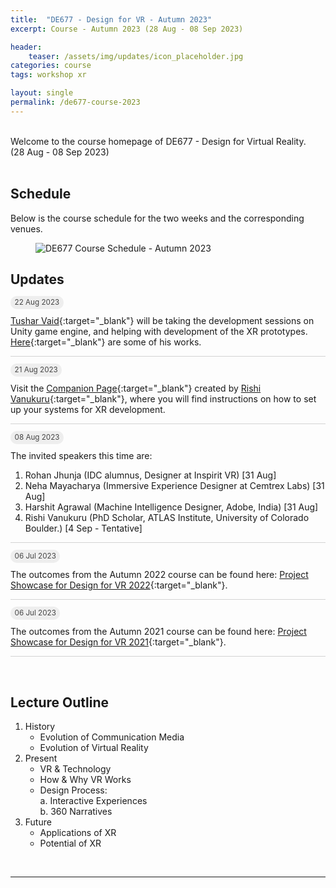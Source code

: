 ```yaml
---
title:  "DE677 - Design for VR - Autumn 2023"
excerpt: Course - Autumn 2023 (28 Aug - 08 Sep 2023)

header:
    teaser: /assets/img/updates/icon_placeholder.jpg
categories: course
tags: workshop xr

layout: single
permalink: /de677-course-2023
---
```

<br>
Welcome to the course homepage of DE677 - Design for Virtual Reality.
<br>
(28 Aug - 08 Sep 2023)
<br><br>

## Schedule
Below is the course schedule for the two weeks and the corresponding venues.

<figure class="align-center" style="width:100%;">
  <img src="{{ site.url }}{{ site.baseurl }}\assets\img\course\de677-schedule-autumn2023.png" alt="DE677 Course Schedule - Autumn 2023">
</figure>

## Updates

<span style="padding: 0px 0px 4px 0px; background-color: #eeeeee; color: #444444; border-radius: 10px;"> <small>&nbsp;&nbsp;22 Aug 2023&nbsp;&nbsp;</small> </span><br style="line-height: 10px" />

[Tushar Vaid](https://github.com/tusharvaid30){:target="_blank"} will be taking the development sessions on Unity game engine, and helping with development of the XR prototypes. [Here](https://loopinteractive.itch.io/){:target="_blank"} are some of his works.


<hr style="height:1px;border-width:0;background-color:lightgrey;">
<span style="padding: 0px 0px 4px 0px; background-color: #eeeeee; color: #444444; border-radius: 10px;"> <small>&nbsp;&nbsp;21 Aug 2023&nbsp;&nbsp;</small> </span><br style="line-height: 10px" />

Visit the [Companion Page](https://rishivanukuru.notion.site/Intro-to-XR-Dev-Autumn-2023-9259869ad5704b0cb9ddfd0e566a9fd8){:target="_blank"} created by [Rishi Vanukuru](https://rishivanukuru.com/){:target="_blank"}, where you will find instructions on how to set up your systems for XR development.

<hr style="height:1px;border-width:0;background-color:lightgrey;">
<span style="padding: 0px 0px 4px 0px; background-color: #eeeeee; color: #444444; border-radius: 10px;"> <small>&nbsp;&nbsp;08 Aug 2023&nbsp;&nbsp;</small> </span>

The invited speakers this time are:
1. Rohan Jhunja (IDC alumnus, Designer at Inspirit VR) [31 Aug]
2. Neha Mayacharya (Immersive Experience Designer at Cemtrex Labs)  [31 Aug]
3. Harshit Agrawal (Machine Intelligence Designer, Adobe, India)  [31 Aug]
4. Rishi Vanukuru (PhD Scholar, ATLAS Institute, University of Colorado Boulder.) [4 Sep - Tentative]

<hr style="height:1px;border-width:0;background-color:lightgrey;">
<span style="padding: 0px 0px 4px 0px; background-color: #eeeeee; color: #444444; border-radius: 10px;"> <small>&nbsp;&nbsp;06 Jul 2023&nbsp;&nbsp;</small> </span>

The outcomes from the Autumn 2022 course can be found here: [Project Showcase for Design for VR 2022](https://imxd.in/de677-showcase-2022){:target="_blank"}.

<hr style="height:1px;border-width:0;background-color:lightgrey;">
<span style="padding: 0px 0px 4px 0px; background-color: #eeeeee; color: #444444; border-radius: 10px;"> <small>&nbsp;&nbsp;06 Jul 2023&nbsp;&nbsp;</small> </span>

The outcomes from the Autumn 2021 course can be found here: [Project Showcase for Design for VR 2021](https://imxd.in/de677-showcase-2021){:target="_blank"}.

<hr style="height:1px;border-width:0;background-color:lightgrey">
<br>

## Lecture Outline
1.  History
    * Evolution of Communication Media
    * Evolution of Virtual Reality
2.  Present
    * VR & Technology
    * How & Why VR Works
    * Design Process: <br>
      a. Interactive Experiences <br>
      b. 360 Narratives
3.  Future
    * Applications of XR
    * Potential of XR

<br>
<hr>